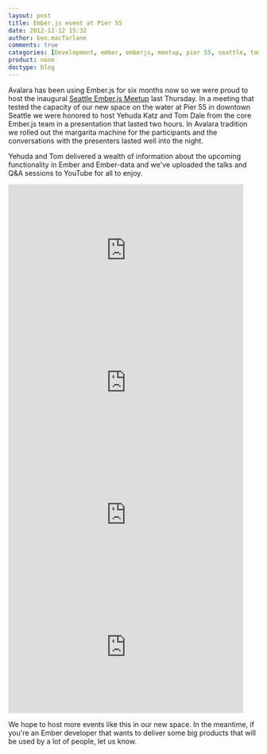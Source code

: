 ```yaml
---
layout: post
title: Ember.js event at Pier 55
date: 2012-12-12 15:32
author: ben.macfarlane
comments: true
categories: [Development, ember, emberjs, meetup, pier 55, seattle, tom dale, video, yehuda katz]
product: none
doctype: blog
---
```

Avalara has been using Ember.js for six months now so we were proud to host the inaugural <a href="http://www.meetup.com/Ember-js-Seattle-Meetup/">Seattle Ember.js Meetup</a> last Thursday. In a meeting that tested the capacity of our new space on the water at Pier 55 in downtown Seattle we were honored to host Yehuda Katz and Tom Dale from the core Ember.js team in a presentation that lasted two hours. In Avalara tradition we rolled out the margarita machine for the participants and the conversations with the presenters lasted well into the night.

Yehuda and Tom delivered a wealth of information about the upcoming functionality in Ember and Ember-data and we've uploaded the talks and Q&amp;A sessions to YouTube for all to enjoy.<!--more-->

<iframe width="473" height="266" src="http://www.youtube.com/embed/_6yMxU-_ARs" rel="0" frameborder="0" allowfullscreen></iframe>
<iframe width="473" height="266" src="http://www.youtube.com/embed/TTy1pbXdKJg" rel="0" frameborder="0" allowfullscreen></iframe><iframe width="473" height="266" src="http://www.youtube.com/embed/4Ed_o3_59ME" rel="0" frameborder="0" allowfullscreen></iframe><iframe width="473" height="266" src="http://www.youtube.com/embed/aBvOXnTG5Ag" rel="0" frameborder="0" allowfullscreen></iframe>

We hope to host more events like this in our new space. In the meantime, if you're an Ember developer that wants to deliver some big products that will be used by a lot of people, let us know.
